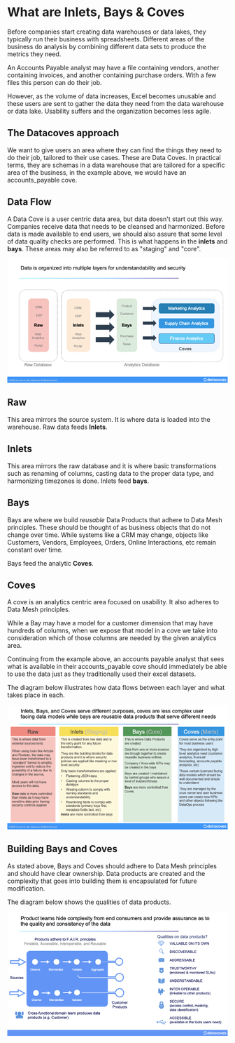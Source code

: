 # What are Inlets, Bays & Coves

Before companies start creating data warehouses or data lakes, they typically run their business with spreadsheets. Different areas of the business do analysis by combining different data sets to produce the metrics they need.

An Accounts Payable analyst may have a file containing vendors, another containing invoices, and another containing purchase orders. With a few files this person can do their job.

However, as the volume of data increases, Excel becomes unusable and these users are sent to gather the data they need from the data warehouse or data lake. Usability suffers and the organization becomes less agile.

## The Datacoves approach

We want to give users an area where they can find the things they need to do their job, tailored to their use cases. These are Data Coves. In practical terms, they are schemas in a data warehouse that are tailored for a specific area of the business, in the example above, we would have an accounts_payable cove.

## Data Flow

A Data Cove is a user centric data area, but data doesn't start out this way. Companies receive data that needs to be cleansed and harmonized. Before data is made available to end users, we should also assure that some level of data quality checks are performed. This is what happens in the **inlets** and **bays**. These areas may also be referred to as "staging" and "core".

![inlets-bays-coves](./assets/inlets-bays-coves.png)

## Raw

This area mirrors the source system. It is where data is loaded into the warehouse. Raw data feeds **Inlets**.

## Inlets

This area mirrors the raw database and it is where basic transformations such as renaming of columns, casting data to the proper data type, and harmonizing timezones is done. Inlets feed **bays**.

## Bays

Bays are where we build *reusable* Data Products that adhere to Data Mesh principles. These should be thought of as business objects that do not change over time. While systems like a CRM may change, objects like Customers, Vendors, Employees, Orders, Online Interactions, etc remain constant over time.

Bays feed the analytic **Coves**.

## Coves

A cove is an analytics centric area focused on usability. It also adheres to Data Mesh principles.

While a Bay may have a model for a customer dimension that may have hundreds of columns, when we expose that model in a cove we take into consideration which of those columns are needed by the given analytics area.

Continuing from the example above, an accounts payable analyst that sees what is available in their accounts_payable cove should immediately be able to use the data just as they traditionally used their excel datasets.

The diagram below illustrates how data flows between each layer and what takes place in each.

![inlets-bays-coves2](./assets/inlets-bays-coves2.png)

## Building Bays and Coves

As stated above, Bays and Coves should adhere to Data Mesh principles and should have clear ownership. Data products are created and the complexity that goes into  building them is encapsulated for future modification.

The diagram below shows the qualities of data products.

![data-products](./assets/data-products.png)
